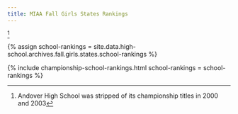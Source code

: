 ```yaml
---
title: MIAA Fall Girls States Rankings
---
```


[^1]

[^1]: Andover High School was stripped of its championship titles in 2000 and 2003

{% assign school-rankings = site.data.high-school.archives.fall.girls.states.school-rankings %}

{% include championship-school-rankings.html
  school-rankings = school-rankings %}
